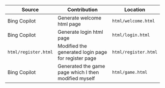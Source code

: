 | Source | Contribution | Location |
|---|---|---|
| Bing Copilot | Generate welcome html page | `html/welcome.html` |
| Bing Copilot | Generate login html page | `html/login.html` |
| `html/register.html` | Modified the generated login page for register page | `html/register.html` |
| Bing Copilot | Generated the game page which I then modified myself | `html/game.html` |